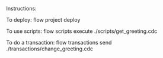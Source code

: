 Instructions:

To deploy:
flow project deploy

To use scripts:
flow scripts execute ./scripts/get_greeting.cdc

To do a transaction:
flow transactions send ./transactions/change_greeting.cdc
